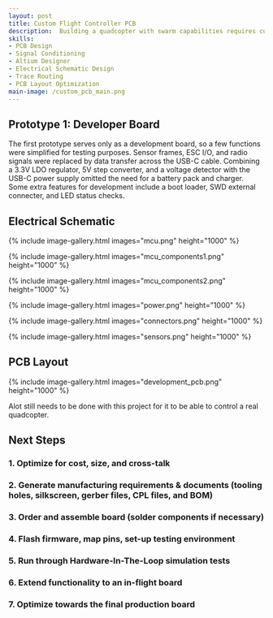 ```yaml
---
layout: post
title: Custom Flight Controller PCB
description:  Building a quadcopter with swarm capabilities requires custom hardware. In this project, the electrical schematic, component layout, trace routing, and manufacturing plan of the flight controller development PCB was designed and optimized using Altium Designer.
skills: 
- PCB Design
- Signal Conditioning
- Altium Designer
- Electrical Schematic Design
- Trace Routing
- PCB Layout Optimization
main-image: /custom_pcb_main.png
---
```


## Prototype 1: Developer Board

The first prototype serves only as a development board, so a few functions were simplified for testing purposes. Sensor frames, ESC I/O, and radio signals were replaced by data transfer across the USB-C cable. Combining a 3.3V LDO regulator, 5V step converter, and a voltage detector with the USB-C power supply omitted the need for a battery pack and charger. Some extra features for development include a boot loader, SWD external connecter, and LED status checks. 

## Electrical Schematic

{% include image-gallery.html images="mcu.png" height="1000" %}

{% include image-gallery.html images="mcu_components1.png" height="1000" %}

{% include image-gallery.html images="mcu_components2.png" height="1000" %}

{% include image-gallery.html images="power.png" height="1000" %}

{% include image-gallery.html images="connectors.png" height="1000" %}

{% include image-gallery.html images="sensors.png" height="1000" %}


## PCB Layout

{% include image-gallery.html images="development_pcb.png" height="1000" %}

Alot still needs to be done with this project for it to be able to control a real quadcopter.


## Next Steps

### 1. Optimize for cost, size, and cross-talk
### 2. Generate manufacturing requirements & documents (tooling holes, silkscreen, gerber files, CPL files, and BOM)
### 3. Order and assemble board (solder components  if necessary)
### 4. Flash firmware, map pins, set-up testing environment
### 5. Run through Hardware-In-The-Loop simulation tests
### 6. Extend functionality to an in-flight board
### 7. Optimize towards the final production board
